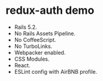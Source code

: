 # redux-auth demo

- Rails 5.2.
- No Rails Assets Pipeline.
- No CoffeeScript.
- No TurboLinks.
- Webpacker enabled.
- CSS Modules.
- React.
- ESLint config with AirBNB profile.
